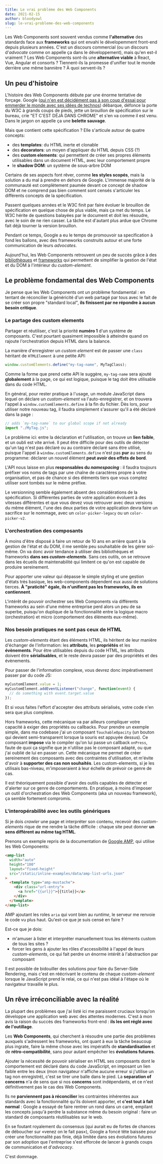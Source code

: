 ```yaml
---
title: Le vrai problème des Web Components
date: 2021-02-15
author: bloodyowl
slug: le-vrai-probleme-des-web-components
---
```


Les Web Components sont souvent vendus comme **l'alternative** des standards
face aux **frameworks** qui ont envahi le dévelopemment front-end depuis
plusieurs années. C'est un discours commercial (ou un discours d'_advocate_
comme on appelle ça dans le développement), mais qu'en est-il vraiment ? Les Web
Components sont-ils une **alternative viable** à React, Vue, Angular et consorts
? Tiennent-ils la promesse d'unifier tout le monde derrière une même bannière ?
À quoi servent-ils ?

## Un peu d'histoire

L'histoire des Web Components débute par une énorme tentative de forçage. Google
([qui n'en est décidément pas à son coup d'essai pour emmerder le monde avec ses idées de technos](https://pastebin.com/NUMTTrKj))
débarque, défonce la porte du W3C à grands coups de pieds, jette un brouillon de
spécification sur le bureau, crie "ET C'EST DÉJÀ DANS CHROME" et s'en va comme
il est venu. Dans le jargon on appelle ça une **belette sauvage**.

Mais que contient cette spécification ? Elle s'articule autour de quatre
concepts:

- des **templates**: du HTML inerte et clonable
- des **decorators**: un moyen d'appliquer du HTML depuis CSS (?)
- des **custom elements**: qui permettent de créer ses propres éléments
  utilisables dans un document HTML, avec leur comportement propre
- le **shadow DOM**: un système de sous-arbre DOM

Certains de ses aspects font rêver, comme **les styles scopés**, mais la
solution a du mal à prendre en dehors de Google. L'immense majorité de la
communauté est complètement paumée devant ce concept de shadow DOM et ne
comprend pas bien comment sont censés s'articuler les différents concepts de la
spécification.

Passent quelques années et le W3C finit par faire évoluer le brouillon de
spécification en quelque chose de plus viable, mais ça met du temps. Le W3C
hérite de questions balayées par le document et doit les résoudre, avec le soin
de ne rien casser. La tâche est d'autant plus ardue que Chrome fait déjà tourner
la version brouillon.

Pendant ce temps, Google a eu le temps de promouvoir sa specification à fond les
ballons, avec des frameworks construits autour et une forte communication de
leurs _advocates_.

Aujourd'hui, les Web Components retrouvent un peu de succès grâce à des
[bibliothèques](https://lit-html.polymer-project.org) et
[frameworks](https://stenciljs.com) qui permettent de simplifier la gestion de
l'état et du DOM à l'intérieur du _custom-element_.

## Le problème fondamental des Web Components

Je pense que les Web Components ont un problème fondamental : en tentant de
réconcilier la généricité d'un web partagé par tous avec le fait de se créer son
propre "standard local", **ils finissent par ne répondre à aucun besoin
critique**.

### Le partage des custom elements

Partager et réutiliser, c'est la priorité **numéro 1** d'un système de
composants. C'est pourtant quasiment impossible à atteindre quand on rajoute
l'orchestration depuis HTML dans la balance.

La manière d'enregistrer un _custom element_ est de passer une `class` héritant
de `HTMLElement` à une petite API:

```javascript
window.customElements.define("my-tag-name", MyTagClass);
```

Comme la forme que prend cette API le suggère, `my-tag-name` sera ajouté
**globalement** à la page, ce qui est logique, puisque le tag doit être
utilisable dans du code HTML.

En général, pour rester pratique à l'usage, un module JavaScript dans lequel on
déclare un _custom-element_ va l'auto-enregistrer, et on trouvera l'appel à
`window.customElements.define` à la fin du fichier. Dès lors, pour utiliser
notre nouveau tag, il faudra simplement s'assurer qu'il a été déclaré dans la
page :

```javascript
// adds `my-tag-name` to our global scope if not already
import "./MyTag.js";
```

Le problème ici: entre la déclaration et l'utilisation, on trouve un **lien
faible**, et un oubli est vite arrivé. Il peut être difficile pour des outils de
détecter qu'un tag n'est pas déclaré ou au contraire déclaré sans être utilisé,
puisque l'appel à `window.customElements.define` n'est pas **pur** au sens du
programme: déclarer un nouvel élément **peut avoir des effets de bord**.

L'API nous laisse en plus **responsables du _namespacing_** : il faudra toujours
préfixer vos noms de tags par une chaîne de caractères propre à votre
organisation, et pas de chance si des éléments tiers que vous comptez utiliser
sont tombés sur le même préfixe.

Le versionning semble également absent des considérations de la spécification.
Si différentes parties de votre application évoluent à des vitesses différentes
et que vous devez vous retrouver avec deux versions du même élément, l'une des
deux parties de votre application devra faire un sacrifice sur le nommage, avec
un `color-picker-legacy` ou un `color-picker-v2`.

### L'orchestration des composants

À moins d'être disposé à faire un retour de 10 ans en arrière quant à la gestion
de l'état et du DOM, il me semble peu souhaitable de les gérer soi-même. On va
donc avoir tendance à utiliser des bibliothèques et frameworks **dans ses
_custom-elements_**. Sans ces outils, on se retrouve dans les écueils de
maintenabilité qui limitent ce qu'on est capable de produire sereinement.

Pour apporter une valeur qui dépasse le simple styling et une gestion d'états
très basique, les web-components dépendent eux aussi de solutions tierces. **À
"praticité" égale, ils n'unifient pas les frameworks, ils en contiennent**.

L'intérêt de pouvoir orchestrer ses Web Components via différents frameworks au
sein d'une même entreprise perd alors un peu de sa superbe, puisqu'on duplique
de la fonctionnalité entre la logique macro (orchestration) et micro
(comportement des éléments eux-même).

### Nos besoin pratiques ne sont pas ceux de HTML

Les _custom-elements_ étant des éléments HTML, ils héritent de leur manière
d'échanger de l'information: les **attributs**, les **propriétés** et les
**évènements**. Pour être utilisables depuis du code HTML, les attributs doivent
être **sérialisables**, et le reste devra passer par des propriétés et des
évènements.

Pour passer de l'information complexe, vous devrez donc impérativement passer
par du code JS:

```javascript
myCustomElement.value = 1;
myCustomElement.addEventListener("change", function(event) {
  // do something with event.target.value
});
```

Et si vous faites l'effort d'accepter des attributs sérialisés, votre code n'en
sera que plus complexe.

Hors frameworks, cette mécanique va par ailleurs compliquer votre capacité à
exiger des propriétés ou callbacks. Pour prendre un exemple simple, dans ma
codebase j'ai un composant `TouchableOpacity` (un bouton qui devient
semi-transparent lorsque la souris est appuyée dessus). Ce composant **impose**
via le compiler qu'on lui passe un callback `onPress`, faute de quoi ça signifie
que je n'utilise pas le composant adapté, ou que j'ai oublié de lui en passer
un. Cette mécanique me permet de créer sereinement des composants avec des
contraintes d'utilisation, et m'évite d'avoir à **supporter des cas non
souhaités**. Les custom-elements, si je les utilisais bas-niveau, m'imposeraient
à leur échelle de prévoir ce genre de cas.

Il est théoriquement possible d'avoir des outils capables de détecter et
d'alerter sur ce genre de comportements. En pratique, à moins d'imposer un outil
d'orchestration des Web Components (aka un nouveau framework), ça semble
fortement compromis.

### L'interopérabilité avec les outils génériques

Si je dois _crawler_ une page et interpréter son contenu, recevoir des
_custom-elements_ rique de me rendre la tâche difficile : chaque site peut
donner **un sens différent au même tag HTML**.

Prenons un exemple repris de la documentation de [Google AMP](https://amp.dev),
qui utilise les Web Components:

```html
<amp-list
  width="auto"
  height="100"
  layout="fixed-height"
  src="/static/inline-examples/data/amp-list-urls.json"
>
  <template type="amp-mustache">
    <div class="url-entry">
      <a href="{{url}}">{{title}}</a>
    </div>
  </template>
</amp-list>
```

AMP ajoutant les roles `aria` qui vont bien au _runtime_, le serveur me renvoie
le code vu plus haut. Qu'est-ce que je suis censé en faire ?

Est-ce que je dois:

- m'amuser à lister et interpréter manuellement tous les éléments custom de tous
  les sites ?
- forcer les gens à ajouter les rôles d'accessibilité à l'appel de leurs
  _custom-elements_, ce qui fait perdre un énorme intérêt à l'abstraction par
  composant

Il est possible de bidouiller des solutions pour faire du Server-Side Rendering,
mais c'est en réécrivant le contenu de chaque _custom-element_ lorsque le
JavaScript prend le relai, ce qui n'est pas idéal à l'étape où le navigateur
travaille le plus.

## Un rêve irréconciliable avec la réalité

La plupart des problèmes que j'ai listé ici me paraissent cruciaux lorsqu'on
développe une application web avec des attentes modernes. C'est à mon avis la
raison du succès des frameworks front-end : **ils les ont réglé avec de
l'outillage**.

Les **Web Components**, qui cherchent à résoudre une partie des problèmes
auxquels s'adressent les frameworks, ont quant à eux la tâche beaucoup plus
ingrate, faire la même chose avec les impératifs de **standardisation** et de
**rétro-compatibilité**, sans pour autant empêcher les **évolutions futures**.

Ajouter la nécessité de pouvoir sérialiser en HTML ses composants dont le
comportement est déclaré dans du code JavaScript, en imposant un lien faible
entre les deux (mon navigateur n'affiche aucune erreur si j'utilise un tag non
enregistré), c'est se tirer une balle dans le pied. La **separation of
concerns** n'a de sens que si nos **concerns** sont indépendants, et ce n'est
définitivement pas le cas des Web Components.

Ils ne **parviennent pas à réconcilier** les contraintes inhérentes aux
standards avec la fonctionnalité qu'ils doivent apporter, et **c'est tout à fait
normal** : Google a essayé de faire rentrer un rond dans un carré, empilant les
concepts jusqu'à perdre la substance même du besoin original : faire un standard
de composants réutilisables sur le web.

En se foutant royalement du consensus (qui aurait eu de fortes de chances de
déboucher sur «venez on le fait pas»), Google a foncé tête baissée pour créer
une fonctionnalité pas finie, déjà limitée dans ses évolutions futures par son
adoption que l'entreprise s'est efforcée de lancer à grands coups de
communication et d'_advocacy_.

C'est dommage.
